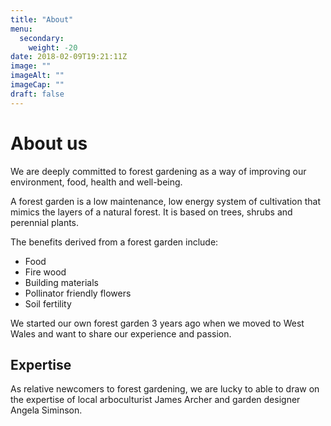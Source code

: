 ```yaml
---
title: "About"
menu: 
  secondary:
    weight: -20
date: 2018-02-09T19:21:11Z
image: ""
imageAlt: ""
imageCap: ""
draft: false
---
```


# About us

We are deeply committed to forest gardening as a way of improving our environment, food, health and well-being.

A forest garden is a low maintenance, low energy system of cultivation that mimics the layers of a natural forest. It is based on trees, shrubs and perennial plants.

The benefits derived from a forest garden include:

* Food
* Fire wood
* Building materials
* Pollinator friendly flowers
* Soil fertility

We started our own forest garden 3 years ago when we moved to West Wales and want to share our experience and passion.

## Expertise

As relative newcomers to forest gardening, we are lucky to able to draw on the expertise of local arboculturist James Archer and garden designer Angela Siminson.
